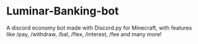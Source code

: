 # Luminar-Banking-bot
A discord economy bot made with Discord.py for Minecraft, with features like /pay, /withdraw, /bal, /flex, /interest, /fee and many more!
